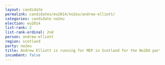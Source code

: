 ```yaml
---
layout: candidate
permalink: candidates/eu2014/no2eu/andrew-elliott/
categories: candidate no2eu
election: eu2014
list-rank: 2
list-rank-ordinal: 2nd
person: andrew-elliott
region: scotland
party: no2eu
title: Andrew Elliott is running for MEP in Scotland for the No2EU party
incumbent: false
---
```

